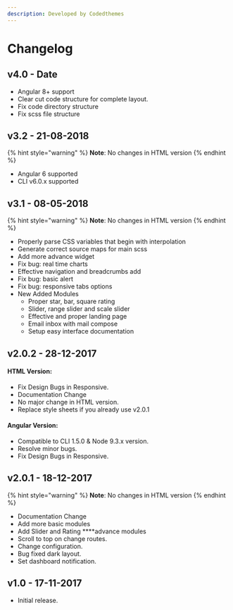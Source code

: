 ```yaml
---
description: Developed by Codedthemes
---
```


# Changelog

## v4.0 - Date

* Angular 8+ support
* Clear cut code structure for complete layout.
* Fix code directory structure
* Fix scss file structure

## v3.2 - 21-08-2018

{% hint style="warning" %}
**Note**: No changes in HTML version
{% endhint %}

* Angular 6 supported
* CLI v6.0.x supported

## v3.1 - 08-05-2018

{% hint style="warning" %}
**Note**: No changes in HTML version
{% endhint %}

* Properly parse CSS variables that begin with interpolation
* Generate correct source maps for main scss
* Add more advance widget
* Fix bug: real time charts
* Effective navigation and breadcrumbs add
* Fix bug: basic alert
* Fix bug: responsive tabs options
* New Added Modules
  * Proper star, bar, square rating
  * Slider, range slider and scale slider
  * Effective and proper landing page
  * Email inbox with mail compose
  * Setup easy interface documentation

## v2.0.2 - 28-12-2017

#### HTML Version:

* Fix Design Bugs in Responsive.
* Documentation Change
* No major change in HTML version.
* Replace style sheets if you already use v2.0.1

#### Angular Version:

* Compatible to CLI 1.5.0 & Node 9.3.x version.
* Resolve minor bugs.
* Fix Design Bugs in Responsive.

## v2.0.1 - 18-12-2017

{% hint style="warning" %}
**Note**: No changes in HTML version
{% endhint %}

* Documentation Change
* Add more basic modules
* Add Slider and Rating ****advance modules
* Scroll to top on change routes.
* Change configuration.
* Bug fixed dark layout.
* Set dashboard notification.

## v1.0 - 17-11-2017

* Initial release.

